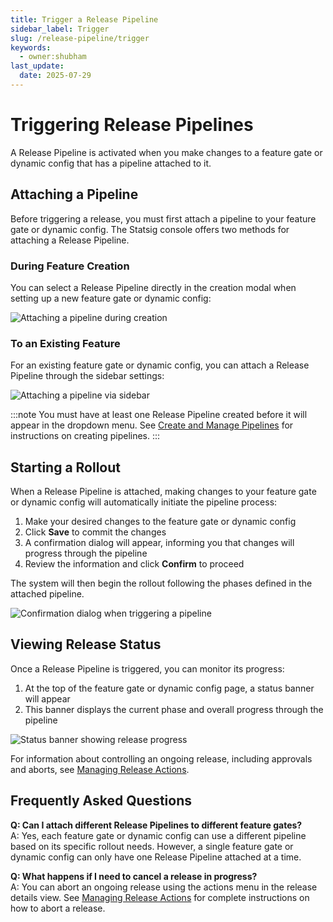 ```yaml
---
title: Trigger a Release Pipeline
sidebar_label: Trigger
slug: /release-pipeline/trigger
keywords:
  - owner:shubham
last_update:
  date: 2025-07-29
---
```


# Triggering Release Pipelines

A Release Pipeline is activated when you make changes to a feature gate or dynamic config that has a pipeline attached to it.

## Attaching a Pipeline

Before triggering a release, you must first attach a pipeline to your feature gate or dynamic config. The Statsig console offers two methods for attaching a Release Pipeline.

### During Feature Creation

You can select a Release Pipeline directly in the creation modal when setting up a new feature gate or dynamic config:

![Attaching a pipeline during creation](/img/release-pipeline/modal-attach.png)

### To an Existing Feature

For an existing feature gate or dynamic config, you can attach a Release Pipeline through the sidebar settings:

![Attaching a pipeline via sidebar](/img/release-pipeline/sidebar-attach.png)

:::note
You must have at least one Release Pipeline created before it will appear in the dropdown menu. See [Create and Manage Pipelines](/release-pipeline/create-and-manage) for instructions on creating pipelines.
:::

## Starting a Rollout

When a Release Pipeline is attached, making changes to your feature gate or dynamic config will automatically initiate the pipeline process:

1. Make your desired changes to the feature gate or dynamic config
2. Click **Save** to commit the changes
3. A confirmation dialog will appear, informing you that changes will progress through the pipeline
4. Review the information and click **Confirm** to proceed

The system will then begin the rollout following the phases defined in the attached pipeline.

![Confirmation dialog when triggering a pipeline](/img/release-pipeline/trigger.png)

## Viewing Release Status

Once a Release Pipeline is triggered, you can monitor its progress:

1. At the top of the feature gate or dynamic config page, a status banner will appear
2. This banner displays the current phase and overall progress through the pipeline

![Status banner showing release progress](/img/release-pipeline/view-status.png)

For information about controlling an ongoing release, including approvals and aborts, see [Managing Release Actions](/release-pipeline/actions).

## Frequently Asked Questions

**Q: Can I attach different Release Pipelines to different feature gates?**  
A: Yes, each feature gate or dynamic config can use a different pipeline based on its specific rollout needs. However, a single feature gate or dynamic config can only have one Release Pipeline attached at a time.

**Q: What happens if I need to cancel a release in progress?**  
A: You can abort an ongoing release using the actions menu in the release details view. See [Managing Release Actions](/release-pipeline/actions) for complete instructions on how to abort a release.
